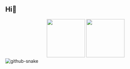 ## Hi👋
<div align="center">
 
 <!-- GitHub 数据统计 -->
<img height="120px" src="https://github-readme-stats-git-masterrstaa-rickstaa.vercel.app/api?username=Light-47&hide_title=true&hide_border=true&show_icons=true&include_all_commits=true&line_height=21text_color=000&icon_color=000&bg_color=0,ea6161,ffc64d,fffc4d,52fa5a&theme=graywhite" />
<img height="120px" src="https://github-readme-stats-git-masterrstaa-rickstaa.vercel.app/api/top-langs/?username=Light-47&hide_title=true&hide_border=true&layout=compact&langs_count=6&text_color=000&icon_color=fff&bg_color=0,52fa5a,4dfcff,c64dff&theme=graywhite" /><br>

</div>

  <!-- Snake Code Contribution Map 贪吃蛇代码贡献图 -->
  <picture>
    <source media="(prefers-color-scheme: dark)" srcset="https://github.com/Light-47/Light-47/blob/output/github-contribution-grid-snake-dark.svg" />
    <source media="(prefers-color-scheme: light)" srcset="https://github.com/Light-47/Light-47/blob/output/github-contribution-grid-snake.svg" />
    <img alt="github-snake" src="https://cdn.jsdelivr.net/gh/Light-47/Light-47/profile-snake-contrib/github-contribution-grid-snake-dark.svg" />
  </picture>

